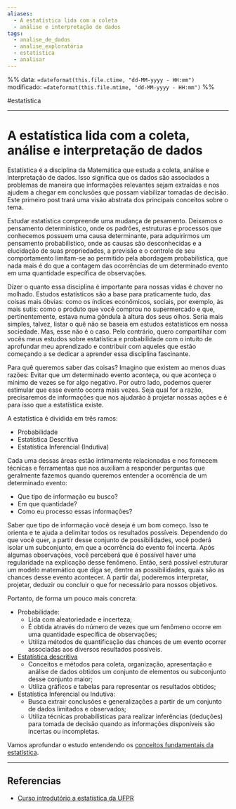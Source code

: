 ```yaml
---
aliases:
  - A estatística lida com a coleta
  - análise e interpretação de dados
tags:
  - analise_de_dados
  - analise_exploratória
  - estatística
  - analisar
---
```

%%
data: `=dateformat(this.file.ctime, "dd-MM-yyyy - HH:mm")`
modificado: `=dateformat(this.file.mtime, "dd-MM-yyyy - HH:mm")`
%%

#estatística

___
# A estatística lida com a coleta, análise e interpretação de dados

Estatística é a disciplina da Matemática que estuda a coleta, análise e interpretação de dados. Isso significa que os dados são associados a problemas de maneira que informações relevantes sejam extraídas e nos ajudem a chegar em conclusões que possam viabilizar tomadas de decisão. Este primeiro post trará uma visão abstrata dos principais conceitos sobre o tema.

Estudar estatística compreende uma mudança de pesamento. Deixamos o pensamento determinístico, onde os padrões, estruturas e processos que conhecemos possuem
uma causa determinante, para adquirirmos um pensamento probabilístico, onde as causas são desconhecidas e a elucidação de suas propriedades, a previsão e o
controle de seu comportamento limitam-se ao permitido pela abordagem probabilística, que nada mais é do que a contagem das ocorrências de um determinado evento em uma quantidade específica de observações.

Dizer o quanto essa disciplina é importante para nossas vidas é chover no molhado. Estudos estatísticos são a base para praticamente tudo, das coisas mais óbvias: como os índices econômicos, sociais, por exemplo, às mais sutis: como o produto que você comprou no supermercado e que, pertinentemente, estava numa gôndula à altura dos seus olhos. Seria mais simples, talvez, listar o quê não se
baseia em estudos estatísticos em nossa sociedade. Mas, esse não é o caso. Pelo contrário, quero compartilhar com vocês meus estudos sobre estatística e probabilidade com o intuito de aprofundar meu aprendizado e contribuir com
aqueles que estão começando a se dedicar a aprender essa disciplina fascinante.

Para quê queremos saber das coisas? Imagino que existem ao menos duas razões: Evitar que um determinado evento aconteça, ou que aconteça o mínimo de vezes se for algo negativo. Por outro lado, podemos querer estimular que esse evento ocorra mais vezes. Seja qual for a razão, precisaremos de informações que nos ajudarão à projetar nossas ações e é para isso que a estatística existe.

A estatística é dividida em três ramos:

- Probabilidade 
- Estatística Descritiva
- Estatística Inferencial (Indutiva)

Cada uma dessas áreas estão intimamente relacionadas e nos fornecem técnicas e ferramentas que nos auxiliam a responder perguntas que geralmente fazemos quando queremos entender a ocorrência de um determinado evento:

- Que tipo de informação eu busco?
- Em que quantidade?
- Como eu processo essas informações?

Saber que tipo de informação você deseja é um bom começo. Isso te orienta e te ajuda a delimitar todos os resultados possíveis. Dependendo do que você quer, a partir desse conjunto de possibilidades, você poderá isolar um subconjunto, em que a ocorrência do evento foi incerta. Após algumas observações, você perceberá que é possível haver uma regularidade na explicação desse fenômeno. Então, será possível estruturar um modelo matemático que diga se, dentre as possibilidades, quais são as chances desse evento acontecer. A partir daí, poderemos interpretar, projetar, deduzir ou concluir o que for necessário para nossos objetivos.

Portanto, de forma um pouco mais concreta:

- Probabilidade:
  - Lida com aleatoriedade e incerteza;
  - É obtida através do número de vezes que um fenômeno ocorre em uma quantidade específica de observações;
  - Utiliza métodos de quantificação das chances de um evento ocorrer associadas aos diversos resultados possíveis.
- [Estatística descritiva](08072023231951-estatística-descritiva-lida-com-a%20forma-como-compreendemos-os-dados.md)
  - Conceitos e métodos para coleta, organização, apresentação e análise de dados obtidos um conjunto de elementos ou subconjunto desse conjunto maior;
  - Utiliza gráficos e tabelas para representar os resultados obtidos;
- Estatística Inferencial ou Indutiva:
  - Busca extrair conclusões e generalizações a partir de um conjunto de dados limitados e observados;
  - Utiliza técnicas probabilísticas para realizar inferências (deduções) para tomada de decisão quando as informações disponíveis são incertas ou incompletas.

Vamos aprofundar o estudo entendendo os [conceitos fundamentais da estatística](08072023231429-conceitos-fundamentais-da-estatística.md).




---
## Referencias

- [Curso introdutório a estatística da UFPR](https://www.youtube.com/playlist?list=PLQcLb-PUD9WNZnVBYDKEonioyJw3nEaOM)